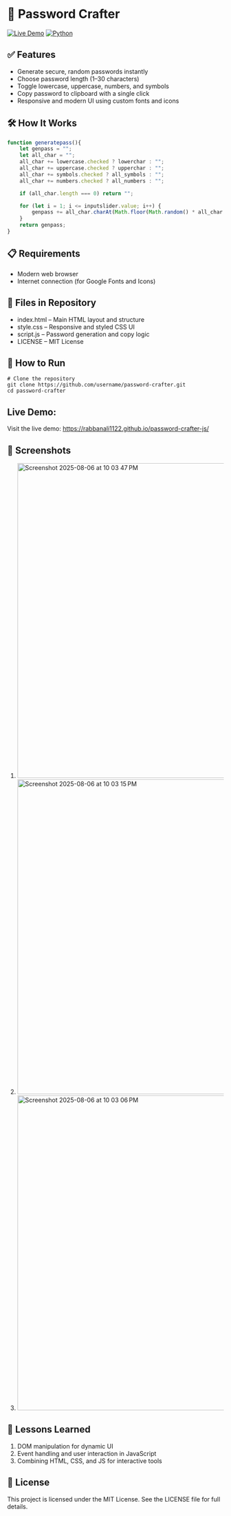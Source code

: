 # 🧾 Password Crafter  

[![Live Demo](https://img.shields.io/badge/Live%20Demo-rabbanali1122.github.io-blue)](https://rabbanali1122.github.io/password-crafter-js/)
[![Python](https://img.shields.io/badge/Python-3.7%2B-blue.svg)](https://www.python.org/)

## ✅ Features

- Generate secure, random passwords instantly
- Choose password length (1–30 characters)
- Toggle lowercase, uppercase, numbers, and symbols
- Copy password to clipboard with a single click
- Responsive and modern UI using custom fonts and icons

## 🛠️ How It Works

```js
function generatepass(){
    let genpass = "";
    let all_char = "";
    all_char += lowercase.checked ? lowerchar : "";
    all_char += uppercase.checked ? upperchar : "";
    all_char += symbols.checked ? all_symbols : "";
    all_char += numbers.checked ? all_numbers : "";

    if (all_char.length === 0) return "";

    for (let i = 1; i <= inputslider.value; i++) {
        genpass += all_char.charAt(Math.floor(Math.random() * all_char.length));
    }
    return genpass;
}
```


## 📋 Requirements
- Modern web browser
- Internet connection (for Google Fonts and Icons)

  
## 📂 Files in Repository
- index.html – Main HTML layout and structure
- style.css – Responsive and styled CSS UI
- script.js – Password generation and copy logic
- LICENSE – MIT License

## 🚀 How to Run
```
# Clone the repository
git clone https://github.com/username/password-crafter.git
cd password-crafter
```
## Live Demo:
Visit the live demo: https://rabbanali1122.github.io/password-crafter-js/

## 📸 Screenshots

1. <img width="616" height="731" alt="Screenshot 2025-08-06 at 10 03 47 PM" src="https://github.com/user-attachments/assets/ec444638-a446-40ac-b19d-61099bf3d476" />
2. <img width="616" height="731" alt="Screenshot 2025-08-06 at 10 03 15 PM" src="https://github.com/user-attachments/assets/e89c8e87-728b-4f20-9e9b-cfc93586138b" />
3. <img width="616" height="731" alt="Screenshot 2025-08-06 at 10 03 06 PM" src="https://github.com/user-attachments/assets/7fb55c0e-d2d5-4af6-8583-13c89ea1e9d5" />

## 🧠 Lessons Learned
1. DOM manipulation for dynamic UI
2. Event handling and user interaction in JavaScript
3. Combining HTML, CSS, and JS for interactive tools


## 📄 License
This project is licensed under the MIT License. See the LICENSE file for full details.
